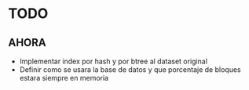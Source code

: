 # TODO
## AHORA
- Implementar index por hash y por btree al dataset original
- Definir como se usara la base de datos y que porcentaje de bloques estara siempre en memoria
